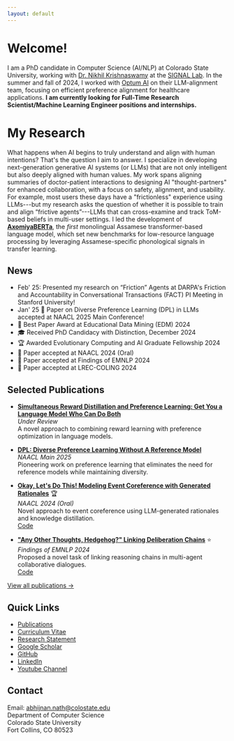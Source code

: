```yaml
---
layout: default
---
```

# Welcome!
 
I am a PhD candidate in Computer Science (AI/NLP) at Colorado State University, working with [Dr. Nikhil Krishnaswamy](https://www.nikhilkrishnaswamy.com/) at the [SIGNAL Lab](https://www.signallab.ai/people). In the summer and fall of 2024, I worked with [Optum AI](https://www.optumlabs.com/work/artificial-intelligence.html) on their LLM-alignment team, focusing on efficient preference alignment for healthcare applications. **I am currently looking for Full-Time Research Scientist/Machine Learning Engineer positions and internships.**

# My Research
What happens when AI begins to truly understand and align with human intentions? That's the question I aim to answer. I specialize in developing next-generation generative AI systems (or LLMs) that are not only intelligent but also deeply aligned with human values. My work spans aligning summaries of doctor-patient interactions to designing AI "thought-partners" for enhanced collaboration, with a focus on safety, alignment, and usability. For example, most users these days have a "frictionless" experience using LLMs---but my research asks the question of whether it is possible to train and align “frictive agents”---LLMs that can cross-examine and track ToM-based beliefs in multi-user settings. I led the development of **[AxomiyaBERTa](https://aclanthology.org/2023.findings-acl.739/)**, the *first* monolingual Assamese transformer-based language model, which set new benchmarks for low-resource language processing by leveraging Assamese-specific phonological signals in transfer learning.

## News
- Feb' 25: Presented my research on “Friction” Agents at DARPA's Friction and Accountability in Conversational Transactions (FACT) PI Meeting in Stanford University!
- Jan' 25 📝 Paper on Diverse Preference Learning (DPL) in LLMs accepted at NAACL 2025 Main Conference! 
- 🎉 Best Paper Award at Educational Data Mining (EDM) 2024
- 🎓 Received PhD Candidacy with Distinction, December 2024
- 🏆 Awarded Evolutionary Computing and AI Graduate Fellowship 2024
- 📝 Paper accepted at NAACL 2024 (Oral)
- 📝 Paper accepted at Findings of EMNLP 2024
- 📝 Paper accepted at LREC-COLING 2024


## Selected Publications

* **[Simultaneous Reward Distillation and Preference Learning: Get You a Language Model Who Can Do Both](https://arxiv.org/pdf/2410.08458)**  
  *Under Review*  
  A novel approach to combining reward learning with preference optimization in language models.

* **[DPL: Diverse Preference Learning Without A Reference Model](https://drive.google.com/file/d/1dFI_N0zgXF4YkawaIJqqoyEKn2IU9xEO/view?usp=sharing)**  
  *NAACL Main 2025*  
  Pioneering work on preference learning that eliminates the need for reference models while maintaining diversity.

* **[Okay, Let's Do This! Modeling Event Coreference with Generated Rationales](https://arxiv.org/pdf/2404.03196.pdf)** 🏆  
  *NAACL 2024 (Oral)*  
  Novel approach to event coreference using LLM-generated rationales and knowledge distillation.  
  [Code](https://github.com/csu-signal/llama_cdcr)

* **["Any Other Thoughts, Hedgehog?" Linking Deliberation Chains](https://www.nikhilkrishnaswamy.com/assets/docs/pdfs/EMNLP-2024-Nath.pdf)** ⭐  
  *Findings of EMNLP 2024*  
  Proposed a novel task of linking reasoning chains in multi-agent collaborative dialogues.  
  [Code](https://github.com/csu-signal/ProbingDelibration)

[View all publications →](publications)


## Quick Links
- [Publications](publications.md)
- [Curriculum Vitae](Nath_CV_Jan2025.pdf)
- [Research Statement](nath_research_statement_2025.pdf)
- [Google Scholar](https://scholar.google.com/citations?user=J9FdsyYAAAAJ&hl=en)
- [GitHub](https://github.com/AbhijnanNath)
- [LinkedIn](https://linkedin.com/in/abhijnan-nath-737727169)
- [Youtube Channel](https://www.youtube.com/@avign5291)

## Contact
Email: abhijnan.nath@colostate.edu  
Department of Computer Science  
Colorado State University  
Fort Collins, CO 80523
